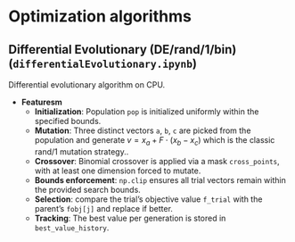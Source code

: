 # Optimization algorithms

## Differential Evolutionary (DE/rand/1/bin) (`differentialEvolutionary.ipynb`)

Differential evolutionary algorithm on CPU.

- **Featuresm**  
  - **Initialization**: Population `pop` is initialized uniformly within the specified bounds.
  - **Mutation**: Three distinct vectors `a`, `b`, `c` are picked from the population and generate $v=x_a+F\cdot (x_b-x_c)$ which is the classic rand/1 mutation strategy..
  - **Crossover**: Binomial crossover is applied via a mask `cross_points`, with at least one dimension forced to mutate.
  - **Bounds enforcement**: `np.clip` ensures all trial vectors remain within the provided search bounds.
  - **Selection**: compare the trial’s objective value `f_trial` with the parent’s `fobj[j]` and replace if better.
  - **Tracking**: The best value per generation is stored in `best_value_history`.
